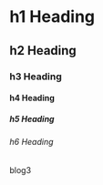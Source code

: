 # h1 Heading

## h2 Heading

### h3 Heading

#### h4 Heading

##### h5 Heading

###### h6 Heading

blog3
